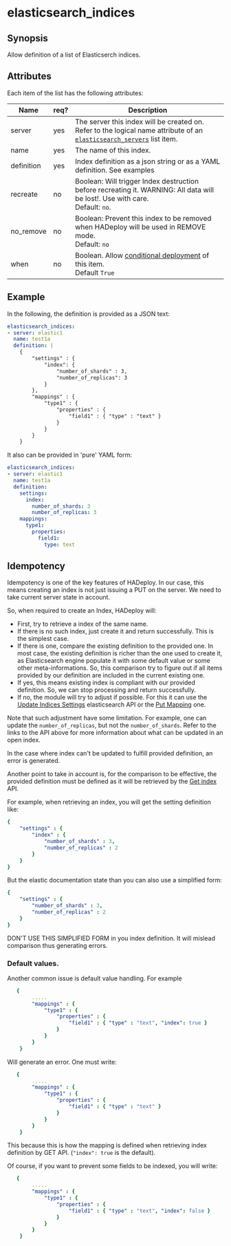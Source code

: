 # elasticsearch_indices

## Synopsis

Allow definition of a list of Elasticserch indices.

## Attributes

Each item of the list has the following attributes:

Name | req?	 |	Description
--- | ---  | ---
server|yes|The server this index will be created on. Refer to the logical name attribute of an [`elasticsearch_servers`](./elasticsearch_servers) list item.
name|yes|The name of this index. 
definition|yes|Index definition as a json string or as a YAML definition. See examples
recreate|no|Boolean: Will trigger Index destruction before recreating it. WARNING: All data will be lost!. Use with care.<br>Default: `no`.
no_remove|no|Boolean: Prevent this index to be removed when HADeploy will be used in REMOVE mode.<br>Default: `no`
when|no|Boolean. Allow [conditional deployment](../../more/conditional_deployment) of this item.<br>Default `True` 

## Example

In the following, the definition is provided as a JSON text:

```yaml
elasticsearch_indices:
- server: elastic1
  name: test1a
  definition: |
    {
        "settings" : {
            "index": {
                "number_of_shards" : 3,
                "number_of_replicas": 3
            }
        },
        "mappings" : {
            "type1" : {
                "properties" : {
                    "field1" : { "type" : "text" }
                }
            }
        }
    }  
```

It also can be provided in 'pure' YAML form:

```yaml
elasticsearch_indices:
- server: elastic1
  name: test1a
  definition:
    settings:
      index:
        number_of_shards: 3
        number_of_replicas: 3
    mappings:
      type1:
        properties:
          field1:
            type: text

```

## Idempotency

Idempotency is one of the key features of HADeploy. In our case, this means creating an index is not just issuing a PUT on the server. We need to take current server state in account.

So, when required to create an Index, HADeploy will:

- First, try to retrieve a index of the same name.
- If there is no such index, just create it and return successfully. This is the simplest case.
- If there is one, compare the existing definition to the provided one. In most case, the existing definition is richer than the one used to create it, 
as Elasticsearch engine populate it with some default value or some other meta-informations. 
So, this comparison try to figure out if all items provided by our definition are included in the current existing one.
- If yes, this means existing index is compliant with our provided definition. So, we can stop processing and return successfully.
- If no, the module will try to adjust if possible. For this it can use the 
[Update Indices Settings](https://www.elastic.co/guide/en/elasticsearch/reference/current/indices-update-settings.html) elasticsearch API or the
[Put Mapping](https://www.elastic.co/guide/en/elasticsearch/reference/current/indices-put-mapping.html) one.

Note that such adjustment have some limitation. For example, one can update the `number_of_replicas`, but not the `number_of_shards`. Refer to the links to the API above for more information about what can be updated in an open index.

In the case where index can't be updated to fulfill provided definition, an error is generated. 

Another point to take in account is, for the comparison to be effective, the provided definition must be defined as it will be retrieved by the [Get index](https://www.elastic.co/guide/en/elasticsearch/reference/current/indices-get-index.html) API.

For example, when retrieving an index, you will get the setting definition like:

```yaml
{
    "settings" : {
        "index" : {
            "number_of_shards" : 3, 
            "number_of_replicas" : 2 
        }
    }
}
```

But the elastic documentation state than you can also use a simplified form:

```yaml
{
    "settings" : {
        "number_of_shards" : 3,
        "number_of_replicas" : 2
    }
}
```
DON'T USE THIS SIMPLIFIED FORM in you index definition. It will mislead comparison thus generating errors.

### Default values.

Another common issue is default value handling. For example 

```yaml
   {
        .....
        "mappings" : {
            "type1" : {
                "properties" : {
                    "field1" : { "type" : "text", "index": true }
                }
            }
        }
    }  
```
Will generate an error. One must write:

```yaml
   {
        .....
        "mappings" : {
            "type1" : {
                "properties" : {
                    "field1" : { "type" : "text" }
                }
            }
        }
    }  
```
This because this is how the mapping is defined when retrieving index definition by GET API. (`"index": true` is the default). 

Of course, if you want to prevent some fields to be indexed, you will write:
```yaml
   {
        .....
        "mappings" : {
            "type1" : {
                "properties" : {
                    "field1" : { "type" : "text", "index": false }
                }
            }
        }
    }  
```

